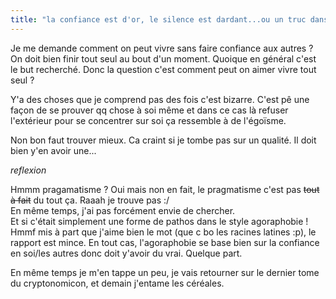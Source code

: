 ```yaml
---
title: "la confiance est d'or, le silence est dardant...ou un truc dans ce genre."
---
```


Je me demande comment on peut vivre sans faire confiance aux autres ? On doit
bien finir tout seul au bout d'un moment. Quoique en général c'est le but
recherché. Donc la question c'est comment peut on aimer vivre tout seul ?

Y'a des choses que je comprend pas des fois c'est bizarre. C'est pê une façon
de se prouver qq chose à soi même et dans ce cas là refuser l'extérieur pour
se concentrer sur soi ça ressemble à de l'égoïsme.

Non bon faut trouver mieux. Ca craint si je tombe pas sur un qualité. Il doit
bien y'en avoir une...

*reflexion*

Hmmm pragamatisme ? Oui mais non en fait, le pragmatisme c'est pas <s>tout à
fait</s> du tout ça. Raaah je trouve pas :/  
En même temps, j'ai pas forcément envie de chercher.  
Et si c'était simplement une forme de pathos dans le style agoraphobie ! Hmmf
mis à part que j'aime bien le mot (que c bo les racines latines :p), le
rapport est mince. En tout cas, l'agoraphobie se base bien sur la confiance en
soi/les autres donc doit y'avoir du vrai. Quelque part.

En même temps je m'en tappe un peu, je vais retourner sur le dernier tome du
cryptonomicon, et demain j'entame les céréales.


